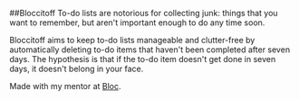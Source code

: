 ##Bloccitoff
To-do lists are notorious for collecting junk: things that you want to remember, but aren't important enough to do any time soon.

Bloccitoff aims to keep to-do lists manageable and clutter-free by automatically deleting to-do items that haven't been completed after seven days. The hypothesis is that if the to-do item doesn't get done in seven days, it doesn't belong in your face.

Made with my mentor at [Bloc](http://bloc.io).